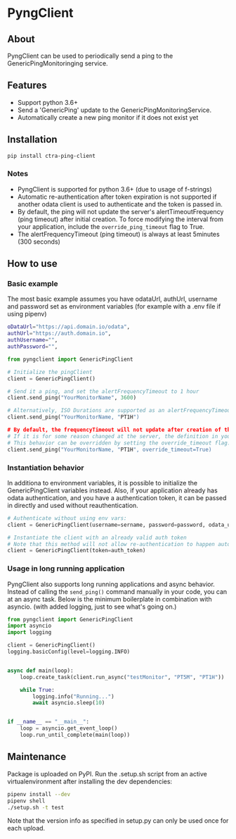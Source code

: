 # PyngClient

## About

PyngClient can be used to periodically send a ping to the GenericPingMonitoringing service.

## Features

- Support python 3.6+
- Send a 'GenericPing' update to the GenericPingMonitoringService.
- Automatically create a new ping monitor if it does not exist yet

## Installation

```bash
pip install ctra-ping-client
```

### Notes

- PyngClient is supported for python 3.6+ (due to usage of f-strings)
- Automatic re-authentication after token expiration is not supported if another odata client is used to authenticate and the token is passed in.
- By default, the ping will not update the server's alertTimeoutFrequency (ping timeout) after initial creation. To force modifying the interval from your application, include the `override_ping_timeout` flag to True.
- The alertFrequencyTimeout (ping timeout) is always at least 5minutes (300 seconds)

## How to use

### Basic example

The most basic example assumes you have odataUrl, authUrl, username and password set as environment variables (for example with a .env file if using pipenv)

```bash .env
oDataUrl="https://api.domain.io/odata",
authUrl="https://auth.domain.io",
authUsername="",
authPassword="",
```

```python
from pyngclient import GenericPingClient

# Initialize the pingClient
client = GenericPingClient()

# Send it a ping, and set the alertFrequencyTimeout to 1 hour
client.send_ping("YourMonitorName", 3600)

# Alternatively, ISO Durations are supported as an alertFrequencyTimeout as well.
client.send_ping("YourMonitorName, "PT1H")

# By default, the frequencyTimeout will not update after creation of the monitor.
# If it is for some reason changed at the server, the definition in your code will not update it.
# This behavior can be overridden by setting the override_timeout flag:
client.send_ping("YourMonitorName, "PT1H", override_timeout=True)
```

### Instantiation behavior

In additiona to environment variables, it is possible to initialize the GenericPingClient variables instead.
Also, if your application already has odata authentication, and you have a authentication token, it can be passed in directly and used without reauthentication.

```python
# Authenticate without using env vars:
client = GenericPingClient(username=sername, password=password, odata_url=odata_url, auth_url=auth_url)

# Instantiate the client with an already valid auth token
# Note that this method will not allow re-authentication to happen automatically after token expiration as GenericPingClient will not be aware of it.
client = GenericPingClient(token=auth_token)
```

### Usage in long running application

PyngClient also supports long running applications and async behavior.
Instead of calling the `send_ping()` command manually in your code, you can at an async task.
Below is the minimum boilerplate in combination with asyncio. (with added logging, just to see what's going on.)

```python
from pyngclient import GenericPingClient
import asyncio
import logging

client = GenericPingClient()
logging.basicConfig(level=logging.INFO)


async def main(loop):
    loop.create_task(client.run_async("testMonitor", "PT5M", "PT1H"))

    while True:
        logging.info("Running...")
        await asyncio.sleep(10)


if __name__ == "__main__":
    loop = asyncio.get_event_loop()
    loop.run_until_complete(main(loop))
```

## Maintenance

Package is uploaded on PyPI.
Run the .setup.sh script from an active virtualenvironment after installing the dev dependencies:

```bash
pipenv install --dev
pipenv shell
./setup.sh -t test
```

Note that the version info as specified in setup.py can only be used once for each upload.
